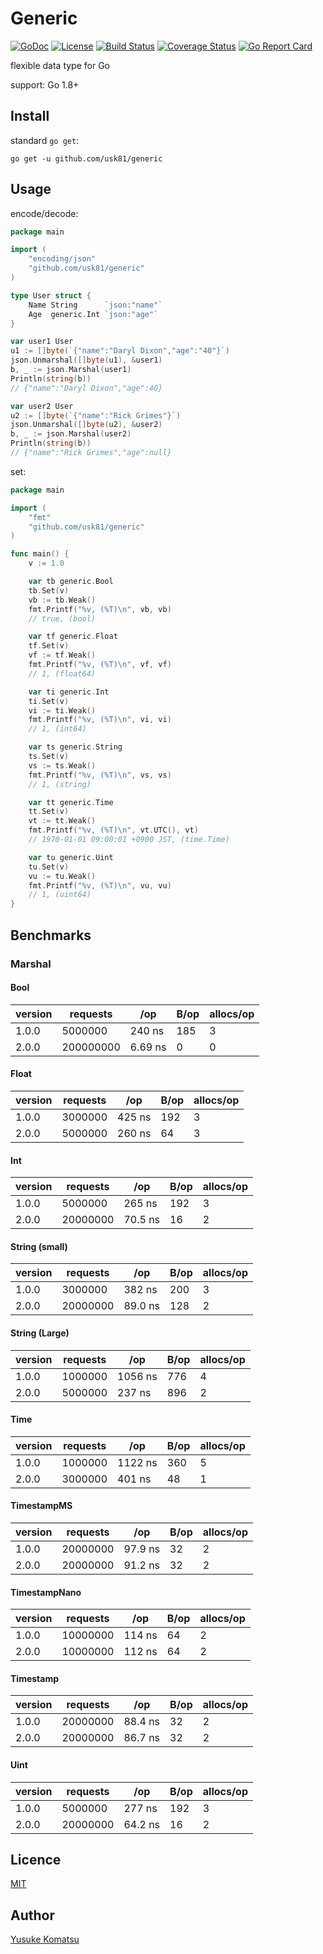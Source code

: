 # Generic
[![GoDoc](https://img.shields.io/badge/godoc-reference-blue.svg?style=flat-square)](https://godoc.org/github.com/usk81/generic)
[![License](http://img.shields.io/badge/license-mit-blue.svg?style=flat-square)](https://github.com/usk81/generic/blob/master/LICENSE)
[![Build Status](http://img.shields.io/travis/usk81/generic.svg?style=flat-square)](https://travis-ci.org/usk81/generic)
[![Coverage Status](https://img.shields.io/coveralls/usk81/generic.svg?style=flat-square)](https://coveralls.io/github/usk81/generic?branch=master)
[![Go Report Card](https://goreportcard.com/badge/github.com/usk81/generic)](https://goreportcard.com/report/github.com/usk81/generic)

flexible data type for Go

support: Go 1.8+

## Install

standard `go get`:

```
go get -u github.com/usk81/generic
```

## Usage

encode/decode:

```go
package main

import (
	"encoding/json"
	"github.com/usk81/generic"
)

type User struct {
	Name String      `json:"name"`
	Age  generic.Int `json:"age"`
}

var user1 User
u1 := []byte(`{"name":"Daryl Dixon","age":"40"}`)
json.Unmarshal([]byte(u1), &user1)
b, _ := json.Marshal(user1)
Println(string(b))
// {"name":"Daryl Dixon","age":40}

var user2 User
u2 := []byte(`{"name":"Rick Grimes"}`)
json.Unmarshal([]byte(u2), &user2)
b, _ := json.Marshal(user2)
Println(string(b))
// {"name":"Rick Grimes","age":null}
```

set:

```go
package main

import (
	"fmt"
	"github.com/usk81/generic"
)

func main() {
	v := 1.0

	var tb generic.Bool
	tb.Set(v)
	vb := tb.Weak()
	fmt.Printf("%v, (%T)\n", vb, vb)
	// true, (bool)

	var tf generic.Float
	tf.Set(v)
	vf := tf.Weak()
	fmt.Printf("%v, (%T)\n", vf, vf)
	// 1, (float64)

	var ti generic.Int
	ti.Set(v)
	vi := ti.Weak()
	fmt.Printf("%v, (%T)\n", vi, vi)
	// 1, (int64)

	var ts generic.String
	ts.Set(v)
	vs := ts.Weak()
	fmt.Printf("%v, (%T)\n", vs, vs)
	// 1, (string)

	var tt generic.Time
	tt.Set(v)
	vt := tt.Weak()
	fmt.Printf("%v, (%T)\n", vt.UTC(), vt)
	// 1970-01-01 09:00:01 +0900 JST, (time.Time)

	var tu generic.Uint
	tu.Set(v)
	vu := tu.Weak()
	fmt.Printf("%v, (%T)\n", vu, vu)
	// 1, (uint64)
}
```

## Benchmarks

### Marshal

#### Bool

| version | requests | /op | B/op | allocs/op |
|---|---|---|---|---|
| 1.0.0  | 5000000 | 240 ns | 185 | 3 |
| 2.0.0  | 200000000 | 6.69 ns | 0 | 0 |

#### Float

| version | requests | /op | B/op | allocs/op |
|---|---|---|---|---|
| 1.0.0  | 3000000 | 425 ns | 192 | 3 |
| 2.0.0  | 5000000 | 260 ns | 64 | 3 |

#### Int

| version | requests | /op | B/op | allocs/op |
|---|---|---|---|---|
| 1.0.0  | 5000000 | 265 ns | 192 | 3 |
| 2.0.0  | 20000000 | 70.5 ns | 16 | 2 |

#### String (small)

| version | requests | /op | B/op | allocs/op |
|---|---|---|---|---|
| 1.0.0  | 3000000 | 382 ns | 200 | 3 |
| 2.0.0  | 20000000 | 89.0 ns | 128 | 2 |

#### String (Large)

| version | requests | /op | B/op | allocs/op |
|---|---|---|---|---|
| 1.0.0  | 1000000 | 1056 ns | 776 | 4 |
| 2.0.0  | 5000000 | 237 ns | 896 | 2 |

#### Time

| version | requests | /op | B/op | allocs/op |
|---|---|---|---|---|
| 1.0.0  | 1000000 | 1122 ns | 360 | 5 |
| 2.0.0  | 3000000 | 401 ns | 48 | 1 |

#### TimestampMS

| version | requests | /op | B/op | allocs/op |
|---|---|---|---|---|
| 1.0.0  | 20000000 | 97.9 ns | 32 | 2 |
| 2.0.0  | 20000000 | 91.2 ns | 32 | 2 |

#### TimestampNano

| version | requests | /op | B/op | allocs/op |
|---|---|---|---|---|
| 1.0.0  | 10000000 | 114 ns | 64 | 2 |
| 2.0.0  | 10000000 | 112 ns | 64 | 2 |

#### Timestamp

| version | requests | /op | B/op | allocs/op |
|---|---|---|---|---|
| 1.0.0  | 20000000 | 88.4 ns | 32 | 2 |
| 2.0.0  | 20000000 | 86.7 ns | 32 | 2 |

#### Uint

| version | requests | /op | B/op | allocs/op |
|---|---|---|---|---|
| 1.0.0  | 5000000 | 277 ns | 192 | 3 |
| 2.0.0  | 20000000 | 64.2 ns | 16 | 2 |

## Licence

[MIT](https://github.com/usk81/generic/blob/master/LICENSE)

## Author

[Yusuke Komatsu](https://github.com/usk81)
